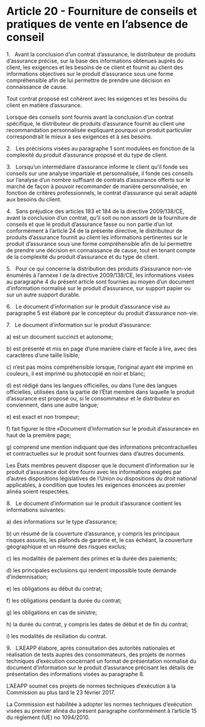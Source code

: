 # Article 20 - Fourniture de conseils et pratiques de vente en l’absence de conseil


1.   Avant la conclusion d’un contrat d’assurance, le distributeur de produits d’assurance précise, sur la base des informations obtenues auprès du client, les exigences et les besoins de ce client et fournit au client des informations objectives sur le produit d’assurance sous une forme compréhensible afin de lui permettre de prendre une décision en connaissance de cause.

Tout contrat proposé est cohérent avec les exigences et les besoins du client en matière d’assurance.

Lorsque des conseils sont fournis avant la conclusion d’un contrat spécifique, le distributeur de produits d’assurance fournit au client une recommandation personnalisée expliquant pourquoi un produit particulier correspondrait le mieux à ses exigences et à ses besoins.

2.   Les précisions visées au paragraphe 1 sont modulées en fonction de la complexité du produit d’assurance proposé et du type de client.

3.   Lorsqu’un intermédiaire d’assurance informe le client qu’il fonde ses conseils sur une analyse impartiale et personnalisée, il fonde ces conseils sur l’analyse d’un nombre suffisant de contrats d’assurance offerts sur le marché de façon à pouvoir recommander de manière personnalisée, en fonction de critères professionnels, le contrat d’assurance qui serait adapté aux besoins du client.

4.   Sans préjudice des articles 183 et 184 de la directive 2009/138/CE, avant la conclusion d’un contrat, qu’il soit ou non assorti de la fourniture de conseils et que le produit d’assurance fasse ou non partie d’un lot conformément à l’article 24 de la présente directive, le distributeur de produits d’assurance fournit au client les informations pertinentes sur le produit d’assurance sous une forme compréhensible afin de lui permettre de prendre une décision en connaissance de cause, tout en tenant compte de la complexité du produit d’assurance et du type de client.

5.   Pour ce qui concerne la distribution des produits d’assurance non-vie énumérés à l’annexe I de la directive 2009/138/CE, les informations visées au paragraphe 4 du présent article sont fournies au moyen d’un document d’information normalisé sur le produit d’assurance, sur support papier ou sur un autre support durable.

6.   Le document d’information sur le produit d’assurance visé au paragraphe 5 est élaboré par le concepteur du produit d’assurance non-vie.

7.   Le document d’information sur le produit d’assurance:

a) est un document succinct et autonome;

b) est présenté et mis en page d’une manière claire et facile à lire, avec des caractères d’une taille lisible;

c) n’est pas moins compréhensible lorsque, l’original ayant été imprimé en couleurs, il est imprimé ou photocopié en noir et blanc;

d) est rédigé dans les langues officielles, ou dans l’une des langues officielles, utilisées dans la partie de l’État membre dans laquelle le produit d’assurance est proposé ou, si le consommateur et le distributeur en conviennent, dans une autre langue;

e) est exact et non trompeur;

f) fait figurer le titre «Document d’information sur le produit d’assurance» en haut de la première page;

g) comprend une mention indiquant que des informations précontractuelles et contractuelles sur le produit sont fournies dans d’autres documents.

Les États membres peuvent disposer que le document d’information sur le produit d’assurance doit être fourni avec les informations exigées par d’autres dispositions législatives de l’Union ou dispositions du droit national applicables, à condition que toutes les exigences énoncées au premier alinéa soient respectées.

8.   Le document d’information sur le produit d’assurance contient les informations suivantes:

a) des informations sur le type d’assurance;

b) un résumé de la couverture d’assurance, y compris les principaux risques assurés, les plafonds de garantie et, le cas échéant, la couverture géographique et un résumé des risques exclus;

c) les modalités de paiement des primes et la durée des paiements;

d) les principales exclusions qui rendent impossible toute demande d’indemnisation;

e) les obligations au début du contrat;

f) les obligations pendant la durée du contrat;

g) les obligations en cas de sinistre;

h) la durée du contrat, y compris les dates de début et de fin du contrat;

i) les modalités de résiliation du contrat.

9.   L’AEAPP élabore, après consultation des autorités nationales et réalisation de tests auprès des consommateurs, des projets de normes techniques d’exécution concernant un format de présentation normalisé du document d’information sur le produit d’assurance précisant les détails de présentation des informations visées au paragraphe 8.

L’AEAPP soumet ces projets de normes techniques d’exécution à la Commission au plus tard le 23 février 2017.

La Commission est habilitée à adopter les normes techniques d’exécution visées au premier alinéa du présent paragraphe conformément à l’article 15 du règlement (UE) no 1094/2010.

